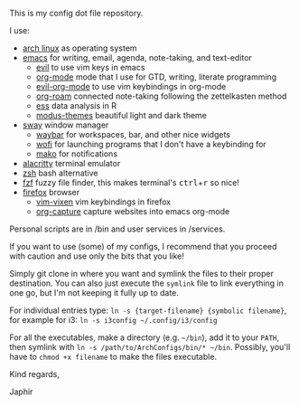 This is my config dot file repository.

I use:
- [arch linux](https://archlinux.org/) as operating system
- [emacs](https://www.gnu.org/software/emacs/) for writing, email, agenda, note-taking, and text-editor
  - [evil](https://github.com/emacs-evil/evil) to use vim keys in emacs
  - [org-mode](https://orgmode.org/) mode that I use for GTD, writing, literate programming
  - [evil-org-mode](https://github.com/Somelauw/evil-org-mode) to use vim keybindings in org-mode
  - [org-roam](https://www.orgroam.com/) connected note-taking following the zettelkasten method
  - [ess](https://ess.r-project.org/) data analysis in R
  - [modus-themes](https://gitlab.com/protesilaos/modus-themes/) beautiful light and dark theme
- [sway](https://swaywm.org/) window manager
  - [waybar](https://github.com/Alexays/Waybar/) for workspaces, bar, and other nice widgets
  - [wofi](https://hg.sr.ht/~scoopta/wofi) for launching programs that I don't have a keybinding for
  - [mako](https://github.com/emersion/mako) for notifications
- [alacritty](https://github.com/alacritty/alacritty) terminal emulator
 - [zsh](https://grml.org/zsh/) bash alternative
 - [fzf](https://github.com/junegunn/fzf) fuzzy file finder, this makes terminal's <kbd>ctrl</kbd>+<kbd>r</kbd> so nice!
- [firefox](https://firefox.org/) browser
  - [vim-vixen](https://github.com/ueokande/vim-vixen/releases/tag/0.30) vim keybindings in firefox
  - [org-capture](https://github.com/sprig/org-capture-extension) capture websites into emacs org-mode

Personal scripts are in /bin and user services in /services.

If you want to use (some) of my configs, I recommend that you proceed with caution and use only the bits that you like!

Simply git clone in where you want and symlink the files to their proper destination.
You can also just execute the `symlink` file to link everything in one go, but I'm not keeping it fully up to date.

For individual entries type: `ln -s {target-filename} {symbolic filename}`, for example for i3: `ln -s i3config ~/.config/i3/config`

For all the executables, make a directory (e.g. `~/bin`), add it to your `PATH`, then symlink with `ln -s /path/to/ArchConfigs/bin/* ~/bin`.
Possibly, you'll have to `chmod +x filename` to make the files executable.

Kind regards,

Japhir
